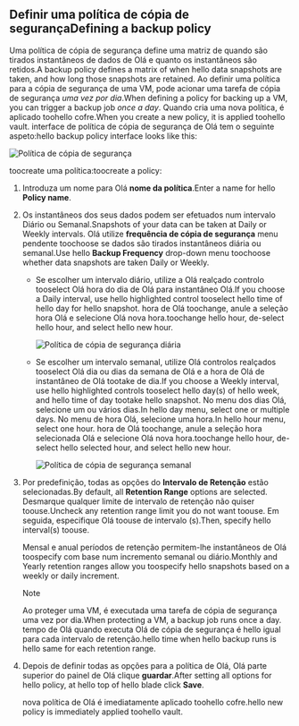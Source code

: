 ## <a name="defining-a-backup-policy"></a><span data-ttu-id="b826c-101">Definir uma política de cópia de segurança</span><span class="sxs-lookup"><span data-stu-id="b826c-101">Defining a backup policy</span></span>
<span data-ttu-id="b826c-102">Uma política de cópia de segurança define uma matriz de quando são tirados instantâneos de dados de Olá e quanto os instantâneos são retidos.</span><span class="sxs-lookup"><span data-stu-id="b826c-102">A backup policy defines a matrix of when hello data snapshots are taken, and how long those snapshots are retained.</span></span> <span data-ttu-id="b826c-103">Ao definir uma política para a cópia de segurança de uma VM, pode acionar uma tarefa de cópia de segurança *uma vez por dia*.</span><span class="sxs-lookup"><span data-stu-id="b826c-103">When defining a policy for backing up a VM, you can trigger a backup job *once a day*.</span></span> <span data-ttu-id="b826c-104">Quando cria uma nova política, é aplicado toohello cofre.</span><span class="sxs-lookup"><span data-stu-id="b826c-104">When you create a new policy, it is applied toohello vault.</span></span> <span data-ttu-id="b826c-105">interface de política de cópia de segurança de Olá tem o seguinte aspeto:</span><span class="sxs-lookup"><span data-stu-id="b826c-105">hello backup policy interface looks like this:</span></span>

![Política de cópia de segurança](./media/backup-create-policy-for-vms/backup-policy.png)

<span data-ttu-id="b826c-107">toocreate uma política:</span><span class="sxs-lookup"><span data-stu-id="b826c-107">toocreate a policy:</span></span>

1. <span data-ttu-id="b826c-108">Introduza um nome para Olá **nome da política**.</span><span class="sxs-lookup"><span data-stu-id="b826c-108">Enter a name for hello **Policy name**.</span></span>
2. <span data-ttu-id="b826c-109">Os instantâneos dos seus dados podem ser efetuados num intervalo Diário ou Semanal.</span><span class="sxs-lookup"><span data-stu-id="b826c-109">Snapshots of your data can be taken at Daily or Weekly intervals.</span></span> <span data-ttu-id="b826c-110">Olá utilize **frequência de cópia de segurança** menu pendente toochoose se dados são tirados instantâneos diária ou semanal.</span><span class="sxs-lookup"><span data-stu-id="b826c-110">Use hello **Backup Frequency** drop-down menu toochoose whether data snapshots are taken Daily or Weekly.</span></span>
   
   * <span data-ttu-id="b826c-111">Se escolher um intervalo diário, utilize a Olá realçado controlo tooselect Olá hora do dia de Olá para instantâneo Olá.</span><span class="sxs-lookup"><span data-stu-id="b826c-111">If you choose a Daily interval, use hello highlighted control tooselect hello time of hello day for hello snapshot.</span></span> <span data-ttu-id="b826c-112">hora de Olá toochange, anule a seleção hora Olá e selecione Olá nova hora.</span><span class="sxs-lookup"><span data-stu-id="b826c-112">toochange hello hour, de-select hello hour, and select hello new hour.</span></span>
     
     ![Política de cópia de segurança diária](./media/backup-create-policy-for-vms/backup-policy-daily.png) <br/>
   * <span data-ttu-id="b826c-114">Se escolher um intervalo semanal, utilize Olá controlos realçados tooselect Olá dia ou dias da semana de Olá e a hora de Olá de instantâneo de Olá tootake de dia.</span><span class="sxs-lookup"><span data-stu-id="b826c-114">If you choose a Weekly interval, use hello highlighted controls tooselect hello day(s) of hello week, and hello time of day tootake hello snapshot.</span></span> <span data-ttu-id="b826c-115">No menu dos dias Olá, selecione um ou vários dias.</span><span class="sxs-lookup"><span data-stu-id="b826c-115">In hello day menu, select one or multiple days.</span></span> <span data-ttu-id="b826c-116">No menu de hora Olá, selecione uma hora.</span><span class="sxs-lookup"><span data-stu-id="b826c-116">In hello hour menu, select one hour.</span></span> <span data-ttu-id="b826c-117">hora de Olá toochange, anule a seleção hora selecionada Olá e selecione Olá nova hora.</span><span class="sxs-lookup"><span data-stu-id="b826c-117">toochange hello hour, de-select hello selected hour, and select hello new hour.</span></span>
     
     ![Política de cópia de segurança semanal](./media/backup-create-policy-for-vms/backup-policy-weekly.png)
3. <span data-ttu-id="b826c-119">Por predefinição, todas as opções do **Intervalo de Retenção** estão selecionadas.</span><span class="sxs-lookup"><span data-stu-id="b826c-119">By default, all **Retention Range** options are selected.</span></span> <span data-ttu-id="b826c-120">Desmarque qualquer limite de intervalo de retenção não quiser toouse.</span><span class="sxs-lookup"><span data-stu-id="b826c-120">Uncheck any retention range limit you do not want toouse.</span></span> <span data-ttu-id="b826c-121">Em seguida, especifique Olá toouse de intervalo (s).</span><span class="sxs-lookup"><span data-stu-id="b826c-121">Then, specify hello interval(s) toouse.</span></span>
   
    <span data-ttu-id="b826c-122">Mensal e anual períodos de retenção permitem-lhe instantâneos de Olá toospecify com base num incremento semanal ou diário.</span><span class="sxs-lookup"><span data-stu-id="b826c-122">Monthly and Yearly retention ranges allow you toospecify hello snapshots based on a weekly or daily increment.</span></span>
   
   > [!NOTE]
   > <span data-ttu-id="b826c-123">Ao proteger uma VM, é executada uma tarefa de cópia de segurança uma vez por dia.</span><span class="sxs-lookup"><span data-stu-id="b826c-123">When protecting a VM, a backup job runs once a day.</span></span> <span data-ttu-id="b826c-124">tempo de Olá quando executa Olá de cópia de segurança é hello igual para cada intervalo de retenção.</span><span class="sxs-lookup"><span data-stu-id="b826c-124">hello time when hello backup runs is hello same for each retention range.</span></span>
   > 
   > 
4. <span data-ttu-id="b826c-125">Depois de definir todas as opções para a política de Olá, Olá parte superior do painel de Olá clique **guardar**.</span><span class="sxs-lookup"><span data-stu-id="b826c-125">After setting all options for hello policy, at hello top of hello blade click **Save**.</span></span>
   
    <span data-ttu-id="b826c-126">nova política de Olá é imediatamente aplicado toohello cofre.</span><span class="sxs-lookup"><span data-stu-id="b826c-126">hello new policy is immediately applied toohello vault.</span></span>

